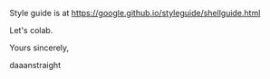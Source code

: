 Style guide is at https://google.github.io/styleguide/shellguide.html

Let's colab. 

Yours sincerely,

daaanstraight
